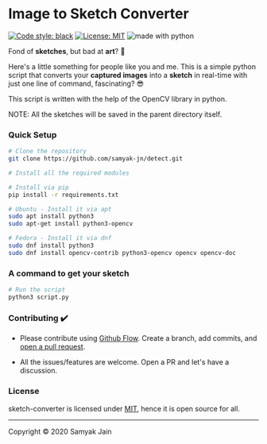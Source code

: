 # Image to Sketch Converter

<a href="https://github.com/python/black"><img alt="Code style: black" src="https://img.shields.io/badge/code%20style-black-000000.svg"></a>
<a href="https://github.com/samyak-jn/detect/blob/master/LICENSE"><img alt="License: MIT" src="https://black.readthedocs.io/en/stable/_static/license.svg"></a>
<img src="https://img.shields.io/badge/made%20with-python-blue.svg" alt="made with python">

Fond of **sketches**, but bad at **art**? 🥴

Here's a little something for people like you and me.
This is a simple python script that converts your **captured images** into a **sketch** in real-time with just one line of command, fascinating? 😎

This script is written with the help of the OpenCV library in python.

NOTE: All the sketches will be saved in the parent directory itself.

### Quick Setup

```bash
# Clone the repository
git clone https://github.com/samyak-jn/detect.git

# Install all the required modules

# Install via pip
pip install -r requirements.txt

# Ubuntu - Install it via apt
sudo apt install python3
sudo apt-get install python3-opencv

# Fedora - Install it via dnf
sudo dnf install python3
sudo dnf install opencv-contrib python3-opencv opencv opencv-doc
```

### A command to get your sketch

```python
# Run the script
python3 script.py
```


### Contributing ✔️ 

- Please contribute using [Github Flow](https://guides.github.com/introduction/flow/). Create a branch, add commits, and [open a pull request](https://github.com/fraction/readme-boilerplate/compare/).

- All the issues/features are welcome. Open a PR and let's have a discussion.

### License
sketch-converter is licensed under [MIT](https://github.com/samyak-jn/detect/blob/master/LICENSE), hence it is open source for all.

---
Copyright © 2020 Samyak Jain
